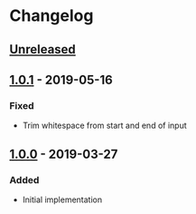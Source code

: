# Changelog

## [Unreleased][]

## [1.0.1][] - 2019-05-16

### Fixed

-   Trim whitespace from start and end of input

## [1.0.0][] - 2019-03-27

### Added

-   Initial implementation

[unreleased]: https://github.com/niksy/domelo/compare/v1.0.0...HEAD
[1.0.0]: https://github.com/niksy/domelo/tree/v1.0.0


[Unreleased]: https://github.com/niksy/domelo/compare/v1.0.1...HEAD
[1.0.1]: https://github.com/niksy/domelo/tree/v1.0.1